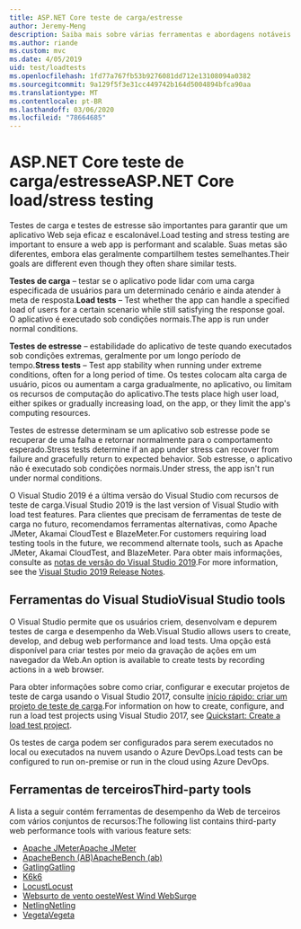 ```yaml
---
title: ASP.NET Core teste de carga/estresse
author: Jeremy-Meng
description: Saiba mais sobre várias ferramentas e abordagens notáveis para teste de carga e teste de estresse ASP.NET Core aplicativos.
ms.author: riande
ms.custom: mvc
ms.date: 4/05/2019
uid: test/loadtests
ms.openlocfilehash: 1fd77a767fb53b9276081dd712e13108094a0382
ms.sourcegitcommit: 9a129f5f3e31cc449742b164d5004894bfca90aa
ms.translationtype: MT
ms.contentlocale: pt-BR
ms.lasthandoff: 03/06/2020
ms.locfileid: "78664685"
---
```

# <a name="aspnet-core-loadstress-testing"></a><span data-ttu-id="ecda0-103">ASP.NET Core teste de carga/estresse</span><span class="sxs-lookup"><span data-stu-id="ecda0-103">ASP.NET Core load/stress testing</span></span>

<span data-ttu-id="ecda0-104">Testes de carga e testes de estresse são importantes para garantir que um aplicativo Web seja eficaz e escalonável.</span><span class="sxs-lookup"><span data-stu-id="ecda0-104">Load testing and stress testing are important to ensure a web app is performant and scalable.</span></span> <span data-ttu-id="ecda0-105">Suas metas são diferentes, embora elas geralmente compartilhem testes semelhantes.</span><span class="sxs-lookup"><span data-stu-id="ecda0-105">Their goals are different even though they often share similar tests.</span></span>

<span data-ttu-id="ecda0-106">**Testes de carga** &ndash; testar se o aplicativo pode lidar com uma carga especificada de usuários para um determinado cenário e ainda atender à meta de resposta.</span><span class="sxs-lookup"><span data-stu-id="ecda0-106">**Load tests** &ndash; Test whether the app can handle a specified load of users for a certain scenario while still satisfying the response goal.</span></span> <span data-ttu-id="ecda0-107">O aplicativo é executado sob condições normais.</span><span class="sxs-lookup"><span data-stu-id="ecda0-107">The app is run under normal conditions.</span></span>

<span data-ttu-id="ecda0-108">**Testes de estresse** &ndash; estabilidade do aplicativo de teste quando executados sob condições extremas, geralmente por um longo período de tempo.</span><span class="sxs-lookup"><span data-stu-id="ecda0-108">**Stress tests** &ndash; Test app stability when running under extreme conditions, often for a long period of time.</span></span> <span data-ttu-id="ecda0-109">Os testes colocam alta carga de usuário, picos ou aumentam a carga gradualmente, no aplicativo, ou limitam os recursos de computação do aplicativo.</span><span class="sxs-lookup"><span data-stu-id="ecda0-109">The tests place high user load, either spikes or gradually increasing load, on the app, or they limit the app's computing resources.</span></span>

<span data-ttu-id="ecda0-110">Testes de estresse determinam se um aplicativo sob estresse pode se recuperar de uma falha e retornar normalmente para o comportamento esperado.</span><span class="sxs-lookup"><span data-stu-id="ecda0-110">Stress tests determine if an app under stress can recover from failure and gracefully return to expected behavior.</span></span> <span data-ttu-id="ecda0-111">Sob estresse, o aplicativo não é executado sob condições normais.</span><span class="sxs-lookup"><span data-stu-id="ecda0-111">Under stress, the app isn't run under normal conditions.</span></span>

<span data-ttu-id="ecda0-112">O Visual Studio 2019 é a última versão do Visual Studio com recursos de teste de carga.</span><span class="sxs-lookup"><span data-stu-id="ecda0-112">Visual Studio 2019 is the last version of Visual Studio with load test features.</span></span> <span data-ttu-id="ecda0-113">Para clientes que precisam de ferramentas de teste de carga no futuro, recomendamos ferramentas alternativas, como Apache JMeter, Akamai CloudTest e BlazeMeter.</span><span class="sxs-lookup"><span data-stu-id="ecda0-113">For customers requiring load testing tools in the future, we recommend alternate tools, such as Apache JMeter, Akamai CloudTest, and BlazeMeter.</span></span> <span data-ttu-id="ecda0-114">Para obter mais informações, consulte as [notas de versão do Visual Studio 2019](/visualstudio/releases/2019/release-notes-v16.0#test-tools).</span><span class="sxs-lookup"><span data-stu-id="ecda0-114">For more information, see the [Visual Studio 2019 Release Notes](/visualstudio/releases/2019/release-notes-v16.0#test-tools).</span></span>

## <a name="visual-studio-tools"></a><span data-ttu-id="ecda0-115">Ferramentas do Visual Studio</span><span class="sxs-lookup"><span data-stu-id="ecda0-115">Visual Studio tools</span></span>

<span data-ttu-id="ecda0-116">O Visual Studio permite que os usuários criem, desenvolvam e depurem testes de carga e desempenho da Web.</span><span class="sxs-lookup"><span data-stu-id="ecda0-116">Visual Studio allows users to create, develop, and debug web performance and load tests.</span></span> <span data-ttu-id="ecda0-117">Uma opção está disponível para criar testes por meio da gravação de ações em um navegador da Web.</span><span class="sxs-lookup"><span data-stu-id="ecda0-117">An option is available to create tests by recording actions in a web browser.</span></span>

<span data-ttu-id="ecda0-118">Para obter informações sobre como criar, configurar e executar projetos de teste de carga usando o Visual Studio 2017, consulte [início rápido: criar um projeto de teste de carga](/visualstudio/test/quickstart-create-a-load-test-project?view=vs-2017).</span><span class="sxs-lookup"><span data-stu-id="ecda0-118">For information on how to create, configure, and run a load test projects using Visual Studio 2017, see [Quickstart: Create a load test project](/visualstudio/test/quickstart-create-a-load-test-project?view=vs-2017).</span></span>

<span data-ttu-id="ecda0-119">Os testes de carga podem ser configurados para serem executados no local ou executados na nuvem usando o Azure DevOps.</span><span class="sxs-lookup"><span data-stu-id="ecda0-119">Load tests can be configured to run on-premise or run in the cloud using Azure DevOps.</span></span>

## <a name="third-party-tools"></a><span data-ttu-id="ecda0-120">Ferramentas de terceiros</span><span class="sxs-lookup"><span data-stu-id="ecda0-120">Third-party tools</span></span>

<span data-ttu-id="ecda0-121">A lista a seguir contém ferramentas de desempenho da Web de terceiros com vários conjuntos de recursos:</span><span class="sxs-lookup"><span data-stu-id="ecda0-121">The following list contains third-party web performance tools with various feature sets:</span></span>

* [<span data-ttu-id="ecda0-122">Apache JMeter</span><span class="sxs-lookup"><span data-stu-id="ecda0-122">Apache JMeter</span></span>](https://jmeter.apache.org/)
* [<span data-ttu-id="ecda0-123">ApacheBench (AB)</span><span class="sxs-lookup"><span data-stu-id="ecda0-123">ApacheBench (ab)</span></span>](https://httpd.apache.org/docs/2.4/programs/ab.html)
* [<span data-ttu-id="ecda0-124">Gatling</span><span class="sxs-lookup"><span data-stu-id="ecda0-124">Gatling</span></span>](https://gatling.io/)
* [<span data-ttu-id="ecda0-125">K6</span><span class="sxs-lookup"><span data-stu-id="ecda0-125">k6</span></span>](https://k6.io)
* [<span data-ttu-id="ecda0-126">Locust</span><span class="sxs-lookup"><span data-stu-id="ecda0-126">Locust</span></span>](https://locust.io/)
* [<span data-ttu-id="ecda0-127">Websurto de vento oeste</span><span class="sxs-lookup"><span data-stu-id="ecda0-127">West Wind WebSurge</span></span>](https://websurge.west-wind.com/)
* [<span data-ttu-id="ecda0-128">Netling</span><span class="sxs-lookup"><span data-stu-id="ecda0-128">Netling</span></span>](https://github.com/hallatore/Netling)
* [<span data-ttu-id="ecda0-129">Vegeta</span><span class="sxs-lookup"><span data-stu-id="ecda0-129">Vegeta</span></span>](https://github.com/tsenart/vegeta)


